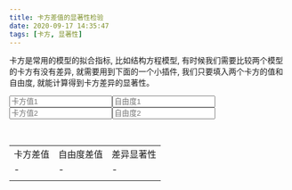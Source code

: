 ```yaml
---
title: 卡方差值的显著性检验
date: 2020-09-17 14:35:47
tags: [卡方, 显著性]
---
```


卡方是常用的模型的拟合指标, 比如结构方程模型, 有时候我们需要比较两个模型的卡方有没有差异, 
就需要用到下面的一个小插件, 我们只要填入两个卡方的值和自由度, 就能计算得到卡方差异的显著性。

<!--more -->
<script src="/tfstats/tfstats.js"></script>
<form class="form-inline">
    <div type="form-group">
        <input onchange="calculate()" placeholder="卡方值1" type="number" id="chi1" class="form-control"><input onchange="calculate()"  id="df1" placeholder="自由度1" type="number" class="form-control">
    </div>
    <div type="form-group">
        <input onchange="calculate()"  placeholder="卡方值2" type="number" id="chi2" class="form-control"><input onchange="calculate()"  id="df2" placeholder="自由度2" type="number" class="form-control">
    </div>
</form>
<br>
<table>
    <tr>
        <td>卡方差值</td><td>自由度差值</td><td>差异显著性</td>
    </tr>
    <tr>
        <td id="chidelta">-</td><td id="dfdelta">-</td><td id="p">-</td>
    </tr>
    <tr>
        <td colspan="3" id="description"></td>
    </tr>
</table>
<script>
    function calculate(){
        console.log('calculateing..')
        let chi1 = parseFloat($('#chi1').val())
        let chi2 = parseFloat($('#chi2').val())
        let df1 = parseFloat($('#df1').val())
        let df2 = parseFloat($('#df2').val())
        console.log(chi1)
        let res
        if(!(isNaN(chi1) || isNaN(chi2) || isNaN(df1) || isNaN(df2))){
            console.log('.............')
            res=tfstats.utils.chidelta(chi1, df1, chi2, df2)
            console.log(res)
            $('#chidelta').text(res.chidelta)
            $('#dfdelta').text(res.dfdelta)
            $('#p').text(res.p)
            $('#description').text(res.describe)
        }else{
            $('#chidelta').text('-')
            $('#dfdelta').text('-')
            $('#p').text('-')
            $('#description').text('-')
        }
        
    }
</script>